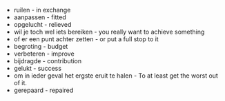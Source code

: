 * ruilen - in exchange
* aanpassen - fitted
* opgelucht - relieved
* wil je toch wel iets bereiken - you really want to achieve something
* of er een punt achter zetten - or put a full stop to it
* begroting - budget
* verbeteren - improve
* bijdragde - contribution
* gelukt - success 
* om in ieder geval het ergste eruit te halen - To at least get the worst out of it.
* gerepaard - repaired